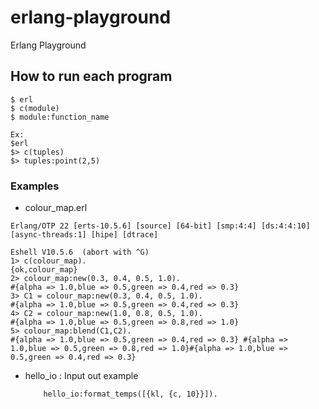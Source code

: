 # erlang-playground
Erlang Playground

## How to run each program

```
$ erl
$ c(module)
$ module:function_name

Ex:
$erl
$> c(tuples)
$> tuples:point(2,5)
```

### Examples

- colour_map.erl

```
Erlang/OTP 22 [erts-10.5.6] [source] [64-bit] [smp:4:4] [ds:4:4:10] [async-threads:1] [hipe] [dtrace]

Eshell V10.5.6  (abort with ^G)
1> c(colour_map).
{ok,colour_map}
2> colour_map:new(0.3, 0.4, 0.5, 1.0).
#{alpha => 1.0,blue => 0.5,green => 0.4,red => 0.3}
3> C1 = colour_map:new(0.3, 0.4, 0.5, 1.0).
#{alpha => 1.0,blue => 0.5,green => 0.4,red => 0.3}
4> C2 = colour_map:new(1.0, 0.8, 0.5, 1.0).
#{alpha => 1.0,blue => 0.5,green => 0.8,red => 1.0}
5> colour_map:blend(C1,C2).
#{alpha => 1.0,blue => 0.5,green => 0.4,red => 0.3} #{alpha => 1.0,blue => 0.5,green => 0.8,red => 1.0}#{alpha => 1.0,blue => 0.5,green => 0.4,red => 0.3}
```

- hello_io : Input out example
    ```
        hello_io:format_temps([{kl, {c, 10}}]).
    ```